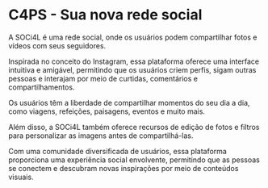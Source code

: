 # C4PS - Sua nova rede social
A SOCi4L é uma rede social, onde os usuários podem compartilhar fotos e vídeos com seus seguidores. 

Inspirada no conceito do Instagram, essa plataforma oferece uma interface intuitiva e amigável, permitindo que os usuários criem perfis, sigam outras pessoas e interajam por meio de curtidas, comentários e compartilhamentos. 

Os usuários têm a liberdade de compartilhar momentos do seu dia a dia, como viagens, refeições, paisagens, eventos e muito mais. 

Além disso, a SOCi4L também oferece recursos de edição de fotos e filtros para personalizar as imagens antes de compartilhá-las. 

Com uma comunidade diversificada de usuários, essa plataforma proporciona uma experiência social envolvente, permitindo que as pessoas se conectem e descubram novas inspirações por meio de conteúdos visuais.
